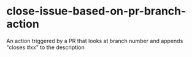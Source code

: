 # close-issue-based-on-pr-branch-action
An action triggered by a PR that looks at branch number and appends "closes #xx" to the description

